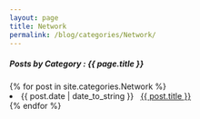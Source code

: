 ```yaml
---
layout: page
title: Network
permalink: /blog/categories/Network/
---
```


<h5> Posts by Category : {{ page.title }} </h5>

<div class="card">
{% for post in site.categories.Network %}
 <li class="category-posts"><span>{{ post.date | date_to_string }}</span> &nbsp; <a href="{{ post.url }}">{{ post.title }}</a></li>
{% endfor %}
</div>
